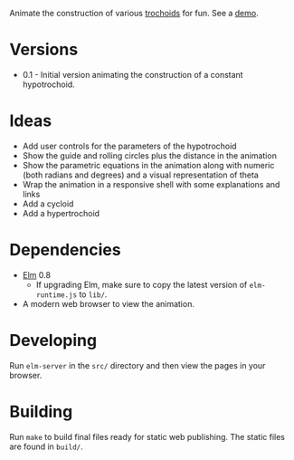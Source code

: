Animate the construction of various [trochoids](http://en.wikipedia.org/wiki/Trochoid) for fun.
See a [demo](http://unre.in/trochoid/Hypotrochoid.html).

# Versions

* 0.1 - Initial version animating the construction of a constant hypotrochoid.

# Ideas

* Add user controls for the parameters of the hypotrochoid
* Show the guide and rolling circles plus the distance in the animation
* Show the parametric equations in the animation along with numeric (both radians and degrees) and a visual representation of theta
* Wrap the animation in a responsive shell with some explanations and links
* Add a cycloid
* Add a hypertrochoid

# Dependencies

* [Elm](http://elm-lang.org/) 0.8
    * If upgrading Elm, make sure to copy the latest version of `elm-runtime.js` to `lib/`.
* A modern web browser to view the animation.

# Developing

Run `elm-server` in the `src/` directory and then view the pages in your browser.

# Building

Run `make` to build final files ready for static web publishing. The static files are found in `build/`.
